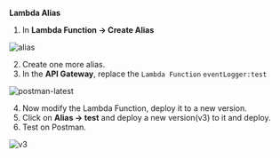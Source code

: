 **Lambda Alias**

1. In **Lambda Function -> Create Alias**

![alias](https://user-images.githubusercontent.com/26769575/98510231-bc996c00-2288-11eb-98bd-2c01ed74bef3.JPG)

2. Create one more alias.
3. In the **API Gateway**, replace the `Lambda Function` `eventLogger:test`

![postman-latest](https://user-images.githubusercontent.com/26769575/98510716-958f6a00-2289-11eb-8587-a7a38fb5bafb.JPG)

4. Now modify the Lambda Function, deploy it to a new version.
5. Click on **Alias -> test** and deploy a new version(v3) to it and deploy.
6. Test on Postman.

![v3](https://user-images.githubusercontent.com/26769575/98511336-8ceb6380-228a-11eb-80b8-0db960b9b92a.JPG)

